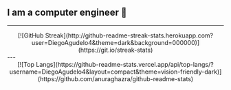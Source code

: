 ## I am a computer engineer 👋
---
<div id="header" align="center">
  [![GitHub Streak](http://github-readme-streak-stats.herokuapp.com?user=DiegoAgudelo4&theme=dark&background=000000)](https://git.io/streak-stats)
</div>
---
<div id="header" align="center">
[![Top Langs](https://github-readme-stats.vercel.app/api/top-langs/?username=DiegoAgudelo4&layout=compact&theme=vision-friendly-dark)](https://github.com/anuraghazra/github-readme-stats)
  </div>
<!--
**DiegoAgudelo4/DiegoAgudelo4** is a ✨ _special_ ✨ repository because its `README.md` (this file) appears on your GitHub profile.

Here are some ideas to get you started:

- 🔭 I’m currently working on ...
- 🌱 I’m currently learning ...
- 👯 I’m looking to collaborate on ...
- 🤔 I’m looking for help with ...
- 💬 Ask me about ...
- 📫 How to reach me: ...
- 😄 Pronouns: ...
- ⚡ Fun fact: ...
-->
